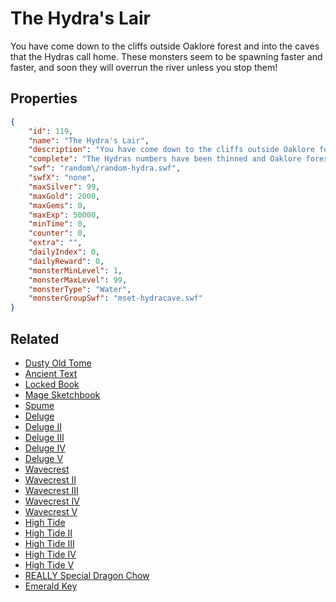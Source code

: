 # The Hydra's Lair

You have come down to the cliffs outside Oaklore forest and into the caves that the Hydras call home. These monsters seem to be spawning faster and faster, and soon they will overrun the river unless you stop them!

## Properties

```json
{
    "id": 119,
    "name": "The Hydra's Lair",
    "description": "You have come down to the cliffs outside Oaklore forest and into the caves that the Hydras call home. These monsters seem to be spawning faster and faster, and soon they will overrun the river unless you stop them!",
    "complete": "The Hydras numbers have been thinned and Oaklore forest is safe from the watery menace for a little while.",
    "swf": "random\/random-hydra.swf",
    "swfX": "none",
    "maxSilver": 99,
    "maxGold": 2000,
    "maxGems": 0,
    "maxExp": 50000,
    "minTime": 0,
    "counter": 0,
    "extra": "",
    "dailyIndex": 0,
    "dailyReward": 0,
    "monsterMinLevel": 1,
    "monsterMaxLevel": 99,
    "monsterType": "Water",
    "monsterGroupSwf": "mset-hydracave.swf"
}
```

## Related

- [Dusty Old Tome](../items/733-dusty-old-tome.md)
- [Ancient Text](../items/734-ancient-text.md)
- [Locked Book](../items/735-locked-book.md)
- [Mage Sketchbook](../items/736-mage-sketchbook.md)
- [Spume](../items/783-spume.md)
- [Deluge](../items/784-deluge.md)
- [Deluge II](../items/785-deluge-ii.md)
- [Deluge III](../items/786-deluge-iii.md)
- [Deluge IV](../items/787-deluge-iv.md)
- [Deluge V](../items/788-deluge-v.md)
- [Wavecrest](../items/789-wavecrest.md)
- [Wavecrest II](../items/790-wavecrest-ii.md)
- [Wavecrest III](../items/791-wavecrest-iii.md)
- [Wavecrest IV](../items/792-wavecrest-iv.md)
- [Wavecrest V](../items/793-wavecrest-v.md)
- [High Tide](../items/794-high-tide.md)
- [High Tide II](../items/795-high-tide-ii.md)
- [High Tide III](../items/796-high-tide-iii.md)
- [High Tide IV](../items/797-high-tide-iv.md)
- [High Tide V](../items/798-high-tide-v.md)
- [REALLY Special Dragon Chow](../items/907-really-special-dragon-chow.md)
- [Emerald Key](../items/15628-emerald-key.md)

